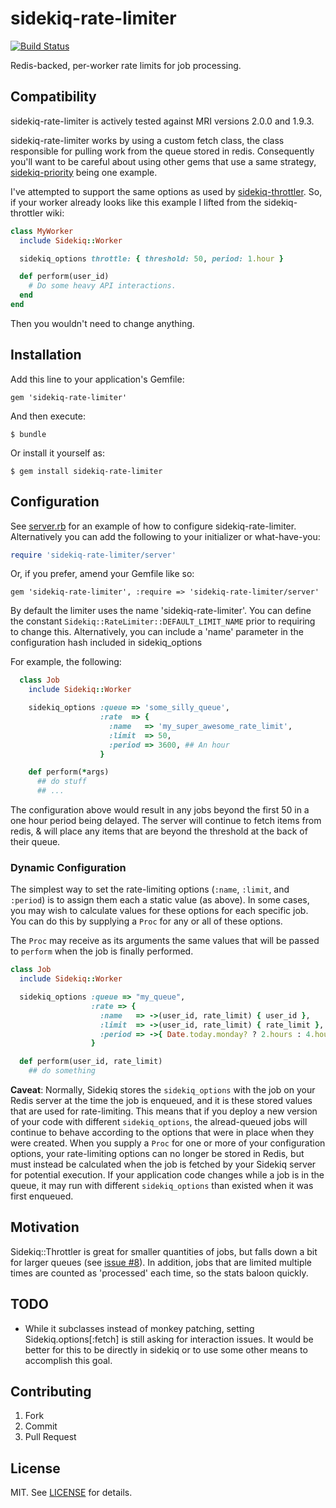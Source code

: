 sidekiq-rate-limiter
====================

[![Build Status](https://secure.travis-ci.org/enova/sidekiq-rate-limiter.png)](http://travis-ci.org/enova/sidekiq-rate-limiter)

Redis-backed, per-worker rate limits for job processing.

## Compatibility

sidekiq-rate-limiter is actively tested against MRI versions 2.0.0 and 1.9.3.

sidekiq-rate-limiter works by using a custom fetch class, the class responsible
for pulling work from the queue stored in redis. Consequently you'll want to be
careful about using other gems that use a same strategy, [sidekiq-priority](https://github.com/socialpandas/sidekiq-priority)
being one example.

I've attempted to support the same options as used by [sidekiq-throttler](https://github.com/gevans/sidekiq-throttler). So, if
your worker already looks like this example I lifted from the sidekiq-throttler wiki:

```ruby
class MyWorker
  include Sidekiq::Worker

  sidekiq_options throttle: { threshold: 50, period: 1.hour }

  def perform(user_id)
    # Do some heavy API interactions.
  end
end
```

Then you wouldn't need to change anything. 

## Installation

Add this line to your application's Gemfile:

    gem 'sidekiq-rate-limiter'

And then execute:

    $ bundle

Or install it yourself as:

    $ gem install sidekiq-rate-limiter

## Configuration

See [server.rb](lib/sidekiq-rate-limiter/server.rb) for an example of how to
configure sidekiq-rate-limiter. Alternatively you can add the following to your
initializer or what-have-you:

```ruby
require 'sidekiq-rate-limiter/server'
```

Or, if you prefer, amend your Gemfile like so:

    gem 'sidekiq-rate-limiter', :require => 'sidekiq-rate-limiter/server'

By default the limiter uses the name 'sidekiq-rate-limiter'. You can define the
constant ```Sidekiq::RateLimiter::DEFAULT_LIMIT_NAME``` prior to requiring to
change this. Alternatively, you can include a 'name' parameter in the configuration
hash included in sidekiq_options

For example, the following:

```ruby
  class Job
    include Sidekiq::Worker

    sidekiq_options :queue => 'some_silly_queue',
                    :rate  => {
                      :name   => 'my_super_awesome_rate_limit',
                      :limit  => 50,
                      :period => 3600, ## An hour
                    }

    def perform(*args)
      ## do stuff
      ## ...
```

The configuration above would result in any jobs beyond the first 50 in a one
hour period being delayed. The server will continue to fetch items from redis, &
will place any items that are beyond the threshold at the back of their queue.

### Dynamic Configuration

The simplest way to set the rate-limiting options (`:name`, `:limit`, and `:period`) is to assign them each a static value (as above). In some cases, you may wish to calculate values for these options for each specific job. You can do this by supplying a `Proc` for any or all of these options.

The `Proc` may receive as its arguments the same values that will be passed to `perform` when the job is finally performed.

```ruby
class Job
  include Sidekiq::Worker

  sidekiq_options :queue => "my_queue",
                  :rate => {
                    :name   => ->(user_id, rate_limit) { user_id },
                    :limit  => ->(user_id, rate_limit) { rate_limit },
                    :period => ->{ Date.today.monday? ? 2.hours : 4.hours }, # can ignore arguments
                  }

  def perform(user_id, rate_limit)
    ## do something
```

**Caveat**: Normally, Sidekiq stores the `sidekiq_options` with the job on your Redis server at the time the job is enqueued, and it is these stored values that are used for rate-limiting. This means that if you deploy a new version of your code with different `sidekiq_options`, the alread-queued jobs will continue to behave according to the options that were in place when they were created. When you supply a `Proc` for one or more of your configuration options, your rate-limiting options can no longer be stored in Redis, but must instead be calculated when the job is fetched by your Sidekiq server for potential execution. If your application code changes while a job is in the queue, it may run with different `sidekiq_options` than existed when it was first enqueued.

## Motivation

Sidekiq::Throttler is great for smaller quantities of jobs, but falls down a bit
for larger queues (see [issue #8](https://github.com/gevans/sidekiq-throttler/issues/8)). In addition, jobs that are
limited multiple times are counted as 'processed' each time, so the stats baloon quickly.

## TODO

* While it subclasses instead of monkey patching, setting Sidekiq.options[:fetch]
is still asking for interaction issues. It would be better for this to be directly
in sidekiq or to use some other means to accomplish this goal.

## Contributing

1. Fork
2. Commit
5. Pull Request

## License

MIT. See [LICENSE](LICENSE) for details.
